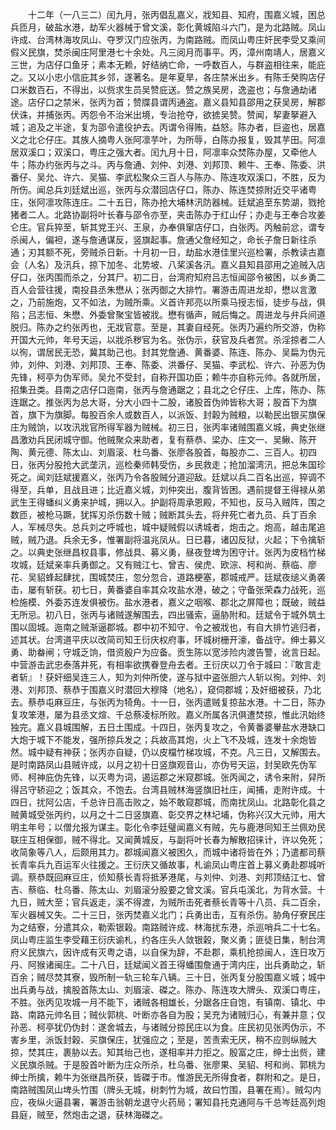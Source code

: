 <!-- { "loadSidebar": true } -->
　　十二年（一八三二）闰九月，张丙倡乱嘉义，戕知县、知府，围嘉义城，困总兵匝月，破盐水港，劫军火器械于曾文溪，彰化黄城陷斗六门，是为北路贼。凤山许成、台湾林海攻凤山、夺罗汉门应张丙，为南路贼。而凤山粤庄奸民李受又乘间假义民旗，焚杀闽庄阿里港七十余处。凡三阅月而事平。丙，漳州南靖人，居嘉义三世，为店仔口鱼牙；素本无赖，好结纳亡命，一呼数百人，与群盗相往来，能庇之。又以小忠小信庇其乡邻，遂著名。是年夏旱，各庄禁米出乡。有陈壬癸购店仔口米数百石，不得出，以赀求生员吴赞庇送。赞之族吴房，逸盗也；与詹通劫诸途。店仔口之禁米，张丙为首；赞牒县谓丙通盗。嘉义县知县邵用之获吴房，解郡伏诛，并捕张丙。丙怨令不治米出境，专治抢夺，欲掳吴赞。赞闻，挈妻拏避入城；追及之半途，复为邵令遣役护去。丙谓令得贿，益怒。陈办者，巨盗也，居嘉义之北仑仔庄。其族人摘粤人张阿凛芋叶，为所辱，白陈办报复，毁其芋田。阿凛居双溪口；双溪口，粤庄之强大者。闰九月十日，阿凛率众焚陈办屋，又牵他人牛；陈办约张丙与之斗。丙与詹通、刘仲、刘港、刘邦顶、赖牛、王奉、陈委、洪番仔、吴允、许六、吴猫、李武松聚众三百人与陈办、陈连攻双溪口，不胜，反为所伤。闻总兵刘廷斌出巡，张丙与众潜回店仔口，陈办、陈连焚掠附近交平诸粤庄，张阿凛攻陈连庄。二十五日，陈办抢大埔林汛防器械。廷斌追至东势湖，戮抢猪者二人。北路协副将叶长春与邵令亦至，夹击陈办于红山仔；办走与王奉合攻姜仑庄。官兵猝至，斩其党王兴、王泉，办奉俱窜店仔口，白张丙。丙触前忿，谓专杀闽人，偏袒，遂与詹通谋反，竖旗起事。詹通父詹经知之，命长子詹日新往杀通；刃其额不死，旁贼杀日新。十月初一日，劫盐水港佳里兴巡检署，杀教读古嘉会（人名）及汛兵，掠下加冬、北势坡、八桨溪各汛。嘉义县知县邵用之追贼入店仔口，张丙围而杀之，分其尸。初二日，台湾府知府吕志恒闻邵令被困，以乡勇二百人会营往援，南投县丞朱懋从；张丙御之大排竹。署游击周进龙却，懋以言激之，乃前施炮，又不如法，为贼所乘。义首许邦亮以所乘马授志恒，徒步与战，俱陷；吕志恒、朱懋、外委曾聚宝皆被戕。懋有循声，贼后悔之。周进龙与弁兵间道脱归。陈办之约张丙也，无戕官意。至是，其妻自经死。张丙乃遍约所交游，伪称开国大元帅，年号天运，以戕杀秽官为名。张伪示，获官及兵者赏。杀淫掠者二人以徇，谓居民无恐，冀其助己也。封其党詹通、黄番婆、陈连、陈办、吴扁为伪元帅，刘仲、刘港、刘邦顶、王奉、陈委、洪番仔、吴猫、李武松、许六、孙恶为伪先锋，柯亭为伪军师。吴允不受封，自称开国功臣；赖牛亦自称元帅。各就所居，招集丑类。县南之店仔口迤南，张丙与詹通踞之；县北之仑仔庄、上库，陈办、陈连踞之。推张丙为总大哥，分大小四十二股，诸股首伪帅皆称大哥；股首下为旗首，旗下为旗脚。每股百余人或数百人，以派饭、封榖为贼粮，以勒民出银买旗保庄为贼饷，以攻汛戕官所得军器为贼械。初三日，张丙率诸贼围嘉义城，典史张继昌激劝兵民闭城守御。他贼聚众来助者，复有蔡恭、梁办、庄文一、吴鳅、陈开陶、黄元德、陈太山、刘眉滚、杜乌番、张廖各股首，每股亦二、三百人。初四日，张丙分股抢大武垄汛，巡检秦师韩受伤，乡民救走；抢加溜湾汛，把总朱国珍死之。闻刘廷斌援嘉义，张丙乃令各股贼分道迎敌。廷斌以兵二百名出巡，猝调不得至，兵单，且战且进；比近嘉义城，刘仲突出，腹背皆困。遇前提督王得禄从弟武生王得蟠纠义勇来护城，拥以入。护副将周承恩殿，不知也，反马入贼阵，围之数匝，被枪马蹶，犹挥刃杀伤数十贼；贼断其头去，将弁死亡者九员、兵丁百余人，军械尽失。总兵刘之呼城也，城中疑贼假以诱城者，炮击之。炮高，越击尾追贼，贼乃退。兵余无多，惟署副将温兆凤从。日已暮，诸囚反狱，火起；下令擒斩之。以典史张继昌权县事，修战具、募义勇，昼夜登埤为困守计。张丙为皮档竹梯攻城，廷斌亲率兵勇御之。又有贼江七、曾吉、侯虎、欧淙、柯和尚、蔡临、廖花、吴貂蜂起肆扰，围城焚庄，忽分忽合，道路梗塞，郡城戒严。廷斌夜缒义勇袭击，屡有斩获。初七日，黄番婆自率其众攻盐水港，破之；守备张荣森力战死，巡检施模、外委苏连发俱被伤。盐水港者，嘉义之咽喉、郡北之屏障也；既破，贼益无所忌。初八日，张丙与诸贼遂解围去，四出骚索，逼胁附和。廷斌令于城外筑土围以固城。迤南之贼渐逼郡城。郡中初不知守、令之被戕也，有自大排竹逃归者，述其状。台湾道平庆以改简司知王衍庆权府事，环城树栅开濠，备战守。绅士募义勇、助畚闸；守城乏饷，借资殷户为应备。贡生陈以宽涉险内渡告警，讹言日起。中营游击武忠泰落井死，有相率欲携眷登舟去者。王衍庆以刀令于城曰：『敢言走者斩』！获奸细吴连三人，知为刘仲所使，遂与狱中盗张胆六人斩以徇。刘仲、刘港、刘邦顶、蔡恭于围嘉义时潜回大穆降（地名），窥伺郡城；及奸细被获，乃北去。蔡恭屯麻豆庄，与张丙为犄角。十一日，张丙遣贼复掠盐水港。十二日，陈办复攻笨港，屡为县丞文煊、千总蔡凌标所败。嘉义所属各汛俱遭焚掠，惟此汛始终独完。嘉义县城围解，五日土围成。十四日，张丙复攻之，令黄番婆轝盐水港缺口大炮于城下不能发，强所掠兵发之；兵故高其炮，火上飞不及城，连发十余炮皆然。城中疑有神获；张丙亦自疑，仍以皮檔竹梯攻城，不克。凡三日，又解围去。是时南路凤山县贼许成，以月之初十日竖旗观音山，亦伪号天运，封吴欧先伪军师、柯神庇伪先锋，以灭粤为词，遏运郡之米窥郡城。张丙闻之，诱令来附，舁所得吕守轿迎之；饭其众，不饱去。台湾县贼林海竖旗旧社庄，闻捕，走附许成。十四日，扰阿公店，千总许日高击败之，始不敢窥郡城，而南扰凤山。北路彰化县之贼黄城受张丙约，以月之十二日竖旗嘉、彰交界之林圮埔，伪称兴汉大元帅，用大明主年号；以僧允报为谋主。彰化令李廷璧闻嘉义有贼，先与鹿港同知王兰佩劝民联庄互相保御，贼不得北。又闻黄城反，与副将叶长春为解散招徕计，许以免死；收简象等八人，后颇用其力。郡城闻嘉义被困久，而城中诸将皆在外；乃遣都司蔡长青率兵九百运军火往援之。王衍庆又循故事，札谕凤山粤庄首上募义勇赴郡城听调。蔡恭既回麻豆庄，侦知蔡长青将抵茅港尾，与刘仲、刘港、刘邦顶结江七、曾吉、蔡临、杜乌番、陈太山、刘眉滚分股要之曾文溪。官兵屯溪北，为背水营。十九日，贼大至；官兵返走，溪不得渡，为贼所击死者蔡长青等十八员、兵二百余，军火器械又失。二十三日，张丙焚嘉义北门；兵勇出击，互有杀伤。胁角仔寮民庄为之结寮，分遣其众，勒索银榖。南路贼许成、林海扰东港，杀巡哨兵二十七名。凤山粤庄监生李受藉王衍庆谕札，约各庄头人敛银榖，聚义勇；匪徒日集，制台湾府义民旗六，因许成有灭粤之语，以自保为辞，不赴郡，乘机抢掠闽人，连日攻万丹、阿猴诸闽庄。二十八日，廷斌闻义首王得蟠围詹通于湾内庄，出兵勇助之，斩百余；贼尽焚其寮，毁所制一轨三轮车八辆。三十日，张丙复分股围嘉义城；城中出兵勇与战，擒股首陈太山、刘眉滚、磔之。陈办、陈连攻大牌头、双溪口粤庄，不胜。张丙见攻城一月不能下，诸贼各相雄长，分踞各庄自饱，有镇南、镇北、中路、南路元帅名目；贼伙郭桃、叶断亦各自为股；吴充为诸贼归心，有兼并意；仅孙恶、柯亭犹仍伪封：遂舍城去，与诸贼分掠民庄以为食。庄民初见张丙伪示，不害乡里，派饭封榖、买旗保庄，犹强应之；至是，苦责索无厌，稍不应则纵贼大掠，焚其庄，裹胁以去。知其绐己也，遂相率并力拒之。殷富之庄，绅士出赀，建义民旗杀贼。于是股首叶断为庄众所杀，杜乌番、张廖果、吴貂、柯和尚、郭桃为绅士所擒，赖牛为张继昌所获，皆磔于市。惟游民无所得食者，群附和之。是日，南路贼围凤山埤头竹围（牌头无城，树刺竹为城，故曰竹围，县署在焉）。贼勾内应，夜纵火逼县署，署游击翁朝龙退守火药局；署知县托克通阿与千总岑廷高列炮县庭，贼至，然炮击之退，获林海磔之。

